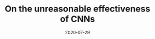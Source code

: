---
title: " On the unreasonable effectiveness of CNNs"
collection: preprints
authors: 'A. Hauptmann and J. Adler'
date: 2020-07-29
venue: '(non peer-reviewed) technical report on TechRxiv'
paperurl: 'http://asHauptmann.github.io/files/2020_unreasonableCNN.pdf'
paperlink: 'http://doi.org/10.36227/techrxiv.12761951'

---